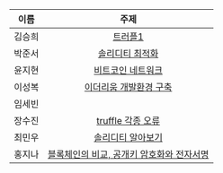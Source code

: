 |이름|주제|
|:---:|:------:|
|김승희|[트러플1](https://seunghee114-blog.tistory.com/174)|
|박준서|[솔리디티 최적화](https://jabdastudy.tistory.com/49)|
|윤지현|[비트코인 네트워크](https://jhyun505.tistory.com/10)|
|이성복|[이더리움 개발환경 구축](https://seungbok3240.tistory.com/150)|
|임세빈|[]()|
|장수진|[truffle 각종 오류](https://blog.naver.com/tnwls0529/222353688737)|
|최민우|[솔리디티 알아보기](https://dandalf.tistory.com/95)|
|홍지나|[블록체인의 비교, 공개키 암호화와 전자서명](https://blog.naver.com/jina05/222353731487)|
